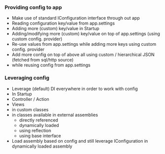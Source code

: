 ### Providing config to app

- Make use of standard IConfiguration interface through out app
- Reading configuration key/value from app.settings
- Adding more (custom) key/value in Startup
- Adding/modifying more (custom) key/value on top of app.settings (using custom config. provider)
 - Re-use values from app.settings while adding more keys using custom config. provider
- Add more config on top of above all using custom / hierarchical JSON (fetched from sql/http source) 
 - while reusing config from app.settings

### Leveraging config

- Leverage (default) DI everywhere in order to work with config
 - In Startup
 - Controller / Action
 - Views
 - in custom classes 
 - in classes available in external assemblies 
   - directly referenced
   - dynamically loaded 
   - using reflection
   - using base interface
 - Load assembly based on config and still leverage IConfiguration in dynamically loaded assembly

